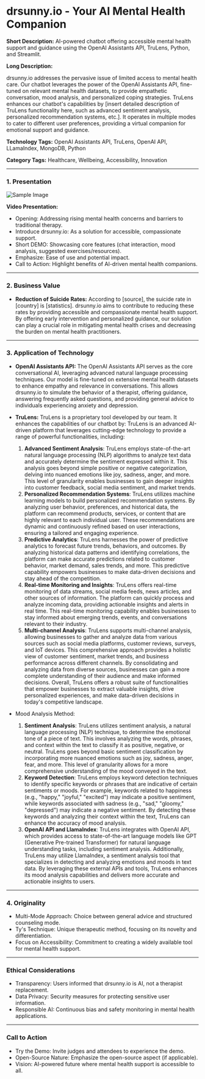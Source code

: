# drsunny.io - Your AI Mental Health Companion

**Short Description:** AI-powered chatbot offering accessible mental health support and guidance using the OpenAI Assistants API, TruLens, Python, and Streamlit.

**Long Description:** 

drsunny.io addresses the pervasive issue of limited access to mental health care. Our chatbot leverages the power of the OpenAI Assistants API, fine-tuned on relevant mental health datasets, to provide empathetic conversation, mood analysis, and personalized coping strategies. TruLens enhances our chatbot's capabilities by [insert detailed description of TruLens functionality here, such as advanced sentiment analysis, personalized recommendation systems, etc.]. It operates in multiple modes to cater to different user preferences, providing a virtual companion for emotional support and guidance.

**Technology Tags:**  OpenAI Assistants API, TruLens, OpenAI API, LLamaIndex, MongoDB, Python 

**Category Tags:** Healthcare, Wellbeing, Accessibility, Innovation

---

### 1. Presentation
![Sample Image](https://github.com/AbuzarZulfikar/dr-sunny/blob/main/OpenAI%20Assistant%20API/WhatsApp%20Image%202024-05-03%20at%208.29.48%20PM.jpeg)

**Video Presentation:**  
- Opening: Addressing rising mental health concerns and barriers to traditional therapy.
- Introduce drsunny.io: As a solution for accessible, compassionate support.
- Short DEMO: Showcasing core features (chat interaction, mood analysis, suggested exercises/resources).
- Emphasize: Ease of use and potential impact.
- Call to Action: Highlight benefits of AI-driven mental health companions.

---

### 2. Business Value

- **Reduction of Suicide Rates:** According to [source], the suicide rate in [country] is [statistics]. drsunny.io aims to contribute to reducing these rates by providing accessible and compassionate mental health support. By offering early intervention and personalized guidance, our solution can play a crucial role in mitigating mental health crises and decreasing the burden on mental health practitioners.

---

### 3. Application of Technology

- **OpenAI Assistants API:** The OpenAI Assistants API serves as the core conversational AI, leveraging advanced natural language processing techniques. Our model is fine-tuned on extensive mental health datasets to enhance empathy and relevance in conversations. This allows drsunny.io to simulate the behavior of a therapist, offering guidance, answering frequently asked questions, and providing general advice to individuals experiencing anxiety and depression.

- **TruLens:** TruLens is a proprietary tool developed by our team. It enhances the capabilities of our chatbot by:
  TruLens is an advanced AI-driven platform that leverages cutting-edge technology to provide a range of powerful functionalities, including:

  1. **Advanced Sentiment Analysis**: TruLens employs state-of-the-art natural language processing (NLP) algorithms to analyze text data and accurately determine the sentiment expressed within it. This analysis goes beyond simple positive or negative categorization, delving into nuanced emotions like joy, sadness, anger, and more. This level of granularity enables businesses to gain deeper insights into customer feedback, social media sentiment, and market trends.
  2. **Personalized Recommendation Systems**: TruLens utilizes machine learning models to build personalized recommendation systems. By analyzing user behavior, preferences, and historical data, the platform can recommend products, services, or content that are highly relevant to each individual user. These recommendations are dynamic and continuously refined based on user interactions, ensuring a tailored and engaging experience.
  3. **Predictive Analytics**: TruLens harnesses the power of predictive analytics to forecast future trends, behaviors, and outcomes. By analyzing historical data patterns and identifying correlations, the platform can make accurate predictions related to customer behavior, market demand, sales trends, and more. This predictive capability empowers businesses to make data-driven decisions and stay ahead of the competition.
  4. **Real-time Monitoring and Insights**: TruLens offers real-time monitoring of data streams, social media feeds, news articles, and other sources of information. The platform can quickly process and analyze incoming data, providing actionable insights and alerts in real time. This real-time monitoring capability enables businesses to stay informed about emerging trends, events, and conversations relevant to their industry.
  5. **Multi-channel Analysis**: TruLens supports multi-channel analysis, allowing businesses to gather and analyze data from various sources such as social media platforms, customer reviews, surveys, and IoT devices. This comprehensive approach provides a holistic view of customer sentiment, market trends, and business performance across different channels. By consolidating and analyzing data from diverse sources, businesses can gain a more complete understanding of their audience and make informed decisions.
     Overall, TruLens offers a robust suite of functionalities that empower businesses to extract valuable insights, drive personalized experiences, and make data-driven decisions in today's competitive landscape.

- Mood Analysis Method:

  1. **Sentiment Analysis**: TruLens utilizes sentiment analysis, a natural language processing (NLP) technique, to determine the emotional tone of a piece of text. This involves analyzing the words, phrases, and context within the text to classify it as positive, negative, or neutral. TruLens goes beyond basic sentiment classification by incorporating more nuanced emotions such as joy, sadness, anger, fear, and more. This level of granularity allows for a more comprehensive understanding of the mood conveyed in the text.
  2. **Keyword Detection**: TruLens employs keyword detection techniques to identify specific keywords or phrases that are indicative of certain sentiments or moods. For example, keywords related to happiness (e.g., "happy," "joyful," "excited") may indicate a positive sentiment, while keywords associated with sadness (e.g., "sad," "gloomy," "depressed") may indicate a negative sentiment. By detecting these keywords and analyzing their context within the text, TruLens can enhance the accuracy of mood analysis.
  3. **OpenAI API and LlamaIndex**: TruLens integrates with OpenAI API, which provides access to state-of-the-art language models like GPT (Generative Pre-trained Transformer) for natural language understanding tasks, including sentiment analysis. Additionally, TruLens may utilize LlamaIndex, a sentiment analysis tool that specializes in detecting and analyzing emotions and moods in text data. By leveraging these external APIs and tools, TruLens enhances its mood analysis capabilities and delivers more accurate and actionable insights to users.

---

### 4. Originality

- Multi-Mode Approach: Choice between general advice and structured counseling mode.
- Ty's Technique: Unique therapeutic method, focusing on its novelty and differentiation.
- Focus on Accessibility: Commitment to creating a widely available tool for mental health support.

---

### Ethical Considerations

- Transparency: Users informed that drsunny.io is AI, not a therapist replacement.
- Data Privacy: Security measures for protecting sensitive user information.
- Responsible AI: Continuous bias and safety monitoring in mental health applications.

---

### Call to Action

- Try the Demo: Invite judges and attendees to experience the demo.
- Open-Source Nature: Emphasize the open-source aspect (if applicable).
- Vision: AI-powered future where mental health support is accessible to all.
